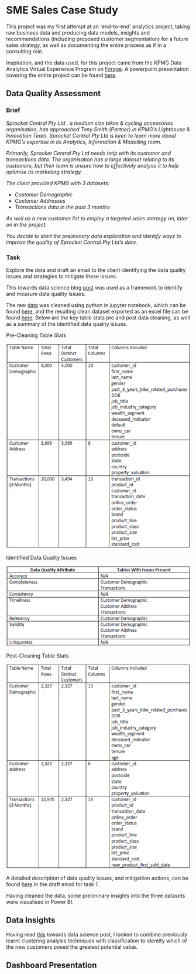 # SME Sales Case Study

This project was my first attempt at an 'end-to-end' analytics project, taking raw business data and producing data models, insights and recommendations (including proposed customer segmentation) for a future sales strategy, as well as documenting the entire process as if in a consulting role.

Inspiration, and the data used, for this project came from the KPMG Data Analytics Virtual Experience Program on [Forage](https://www.theforage.com/virtual-internships/theme/m7W4GMqeT3bh9Nb2c/KPMG-Data-Analytics-Virtual-Internship?ref=oiP3eujQmJmMY5YfG). A powerpoint presentation covering the entire project can be found [here](https://github.com/Dejean97/SME_Sales_Case_Study/blob/73cf16fb2b729338cefbb498ae9d5b5ad51fd44d/Sprocket%20Central%20Ltd.pptx).

## Data Quality Assessment

### Brief

*Sprocket Central Pty Ltd , a medium size bikes & cycling accessories organisation, has approached Tony Smith (Partner) in KPMG’s Lighthouse & Innovation Team. Sprocket Central Pty Ltd  is keen to learn more about KPMG’s expertise in its Analytics, Information & Modelling team.*

*Primarily, Sprocket Central Pty Ltd needs help with its customer and transactions data. The organisation has a large dataset relating to its customers, but their team is unsure how to effectively analyse it to help optimise its marketing strategy.*

*The client provided KPMG with 3 datasets:*

- *Customer Demographic*
- *Customer Addresses*
- *Transactions data in the past 3 months*

*As well as a new customer list to employ a targeted sales startegy on, later on in the project.*

*You decide to start the preliminary data exploration and identify ways to improve the quality of Sprocket Central Pty Ltd’s data.*

### Task
Explore the data and draft an email to the client identifying the data quality issues and strategies to mitigate these issues.

This towards data science blog [post](https://towardsdatascience.com/the-six-dimensions-of-data-quality-and-how-to-deal-with-them-bdcf9a3dba71) was used as a framework to identify and measure data quality issues.

The raw [data](https://github.com/Dejean97/SME_Sales_Case_Study/blob/5b6dd3650e13e097ae742323e7f35f9a7e2ee9c4/Task%201/raw_data_for_cleaning.xlsx) was cleaned using python in jupyter notebook, which can be found [here](https://github.com/Dejean97/SME_Sales_Case_Study/blob/5b6dd3650e13e097ae742323e7f35f9a7e2ee9c4/Task%201/Data%20Cleaning.ipynb), and the resulting clean dataset exported as an excel file can be found [here](https://github.com/Dejean97/SME_Sales_Case_Study/blob/5b6dd3650e13e097ae742323e7f35f9a7e2ee9c4/Task%201/Sprocket%20Central%20Pty%20Ltd%20Clean.xlsx). Below are the key table stats pre and post data cleaning, as well as a summary of the identified data quality issues.

Pre-Cleaning Table Stats

![Pre-Cleaning Table Stats](https://github.com/Dejean97/SME_Sales_Case_Study/blob/8c7f4be3b954c8489b34c873aec1867235a24b6b/Task%201/Pre-Cleaning%20Table%20Stats.png)

Identified Data Quality Issues

![Identified Data Quality Issues](https://github.com/Dejean97/SME_Sales_Case_Study/blob/73cf16fb2b729338cefbb498ae9d5b5ad51fd44d/Task%201/Identified%20Data%20Quality%20Issues.png)

Post-Cleaning Table Stats

![Post-Cleaning Table Stats](https://github.com/Dejean97/SME_Sales_Case_Study/blob/73cf16fb2b729338cefbb498ae9d5b5ad51fd44d/Task%201/Post-Cleaning%20Table%20Stats.png)

A detailed description of data quality issues, and mitigatiion actions, can be found [here](https://github.com/Dejean97/SME_Sales_Case_Study/blob/73cf16fb2b729338cefbb498ae9d5b5ad51fd44d/Task%201/Draft%20Email%20Task%201.pdf) in the draft email for task 1.

Having cleaned the data, some preliminary insights into the three datasets were visualised in Power BI.

## Data Insights

Having read [this](https://towardsdatascience.com/cluster-then-predict-for-classification-tasks-142fdfdc87d6) towards data science post, I looked to combine previously learnt clustering analysis techniques with classification to identify which of the new customers posed the greatest potential value.

## Dashboard Presentation
